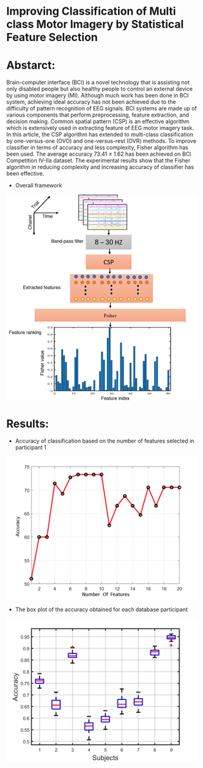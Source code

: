 # Improving Classification of Multi class Motor Imagery by Statistical Feature Selection

# Abstarct:
Brain-computer interface (BCI) is a novel technology that is assisting not only disabled people but also healthy people to control an external device by using motor imagery (MI). Although much work has been done in BCI system, achieving ideal accuracy has not been achieved due to the difficulty of pattern recognition of EEG signals. BCI systems are made up of various components that perform preprocessing, feature extraction, and decision making. Common spatial pattern (CSP) is an effective algorithm which is extensively used in extracting feature of EEG motor imagery task. In this article, the CSP algorithm has extended to multi-class classification by one-versus-one (OVO) and one-versus-rest (OVR) methods. To improve classifier in terms of accuracy and less complexity, Fisher algorithm has been used. The average accuracy 73.41 ± 1.62 has been achieved on BCI Competition IV-IIa dataset. The experimental results show that the Fisher algorithm in reducing complexity and increasing accuracy of classifier has been effective.

* Overall framework
<img src="images/flowchart.png" width="500">


# Results:

* Accuracy of classification based on the number of features selected in participant 1
<img src="images/features.png" width="500">

* The box plot of the accuracy obtained for each database participant
<img src="images/boxplot.png" width="500">
